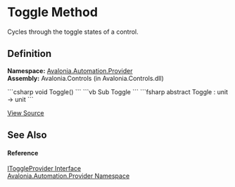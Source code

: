 # Toggle Method


Cycles through the toggle states of a control.



## Definition
**Namespace:** <a href="N_Avalonia_Automation_Provider">Avalonia.Automation.Provider</a>  
**Assembly:** Avalonia.Controls (in Avalonia.Controls.dll)

<Tabs groupId="api-code-preview">
<TabItem value="csharp" label="C#">
```csharp
void Toggle()
```
</TabItem>
<TabItem value="vb" label="VB">
```vb
Sub Toggle
```
</TabItem>
<TabItem value="fsharp" label="F#">
```fsharp
abstract Toggle : unit -> unit 
```
</TabItem>
</Tabs>



<a href="https://github.com/AvaloniaUI/Avalonia/tree/master/src/Avalonia.Controls/Automation/Provider/IToggleProvider.cs" title="View the source code">View Source</a>



## See Also


#### Reference
<a href="T_Avalonia_Automation_Provider_IToggleProvider">IToggleProvider Interface</a>  
<a href="N_Avalonia_Automation_Provider">Avalonia.Automation.Provider Namespace</a>  

